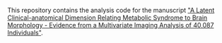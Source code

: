 This repository contains the analysis code for the manuscript ["A Latent Clinical-anatomical Dimension Relating Metabolic Syndrome to Brain Morphology - Evidence from a Multivariate Imaging Analysis of 40,087 Individuals"](https://elifesciences.org/reviewed-preprints/93246/figures).
